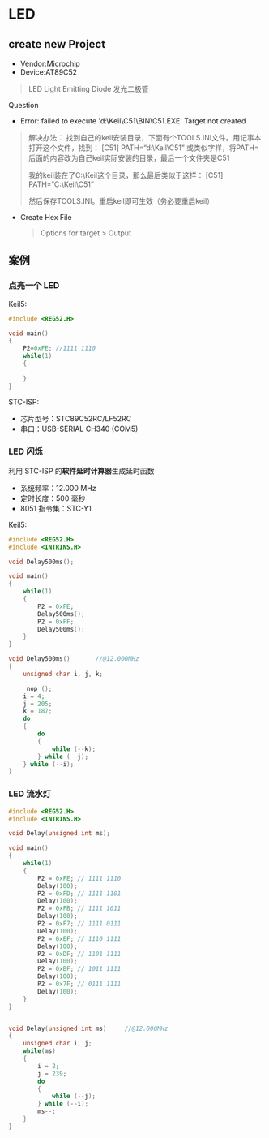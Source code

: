 # LED
## create new Project
- Vendor:Microchip
- Device:AT89C52

> LED
> Light Emitting Diode 发光二极管

Question
- Error: failed to execute 'd:\Keil\C51\BIN\C51.EXE' Target not created
> 解决办法：
> 找到自己的keil安装目录，下面有个TOOLS.INI文件。用记事本打开这个文件，找到：
> [C51] PATH=“d:\Keil\C51”
> 或类似字样，将PATH=后面的内容改为自己keil实际安装的目录，最后一个文件夹是C51
> 
> 我的keil装在了C:\Keil这个目录，那么最后类似于这样：
> [C51]
> PATH=“C:\Keil\C51”
> 
> 然后保存TOOLS.INI。重启keil即可生效（务必要重启keil）


- Create Hex File
	> Options for target > Output

## 案例
### 点亮一个 LED
Keil5:
```c
#include <REG52.H>

void main()
{
	P2=0xFE; //1111 1110
	while(1)
	{
		
	}
}
```

STC-ISP:
- 芯片型号：STC89C52RC/LF52RC
- 串口：USB-SERIAL CH340 (COM5)

### LED 闪烁

利用 STC-ISP 的**软件延时计算器**生成延时函数
- 系统频率：12.000 MHz
- 定时长度：500 毫秒
- 8051 指令集：STC-Y1

Keil5:
```c
#include <REG52.H>
#include <INTRINS.H>

void Delay500ms();

void main()	
{
	while(1)
	{
		P2 = 0xFE;
		Delay500ms();
		P2 = 0xFF;
		Delay500ms();
	}
}

void Delay500ms()		//@12.000MHz
{
	unsigned char i, j, k;

	_nop_();
	i = 4;
	j = 205;
	k = 187;
	do
	{
		do
		{
			while (--k);
		} while (--j);
	} while (--i);
}
```

### LED 流水灯
```c
#include <REG52.H>
#include <INTRINS.H>

void Delay(unsigned int ms);

void main()
{
	while(1)
	{
		P2 = 0xFE; // 1111 1110
		Delay(100);
		P2 = 0xFD; // 1111 1101
		Delay(100);
		P2 = 0xFB; // 1111 1011
		Delay(100);
		P2 = 0xF7; // 1111 0111
		Delay(100);
		P2 = 0xEF; // 1110 1111
		Delay(100);
		P2 = 0xDF; // 1101 1111
		Delay(100);
		P2 = 0xBF; // 1011 1111
		Delay(100);
		P2 = 0x7F; // 0111 1111
		Delay(100);
	}
}


void Delay(unsigned int ms)		//@12.000MHz
{
	unsigned char i, j;
	while(ms)
	{
		i = 2;
		j = 239;
		do
		{
			while (--j);
		} while (--i);
		ms--;
	}
}
```
